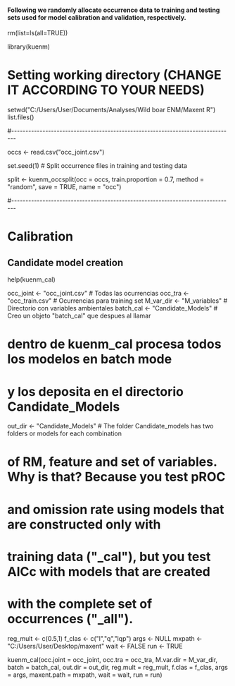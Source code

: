 
#### Following we randomly allocate occurrence data to training and testing sets used for model calibration and validation, respectively.


rm(list=ls(all=TRUE))

library(kuenm)

# Setting working directory (CHANGE IT ACCORDING TO YOUR NEEDS)

setwd("C:/Users/User/Documents/Analyses/Wild boar ENM/Maxent R")
list.files()

#-------------------------------------------------------------------------------

occs <- read.csv("occ_joint.csv") 

set.seed(1)  # Split occurrence files in training and testing data

split <- kuenm_occsplit(occ = occs, train.proportion = 0.7, method = "random", save = TRUE, name = "occ")

#-------------------------------------------------------------------------------

# Calibration
## Candidate model creation

help(kuenm_cal)

occ_joint <- "occ_joint.csv"  # Todas las ocurrencias
occ_tra <- "occ_train.csv"    # Ocurrencias para training set
M_var_dir <- "M_variables"    # Directorio con variables ambientales
batch_cal <- "Candidate_Models"  # Creo un objeto "batch_cal" que despues al llamar
# dentro de kuenm_cal procesa todos los modelos en batch mode
# y los deposita en el directorio Candidate_Models

out_dir <- "Candidate_Models" # The folder Candidate_models has two folders or models for each combination
# of RM, feature and set of variables. Why is that? Because you test pROC 
# and omission rate using models that are constructed only with
# training data ("_cal"), but you test AICc with models that are created
# with the complete set of occurrences ("_all").

reg_mult <- c(0.5,1)
f_clas <- c("l","q","lqp")
args <- NULL
mxpath <- "C:/Users/User/Desktop/maxent"
wait <- FALSE
run <- TRUE

kuenm_cal(occ.joint = occ_joint, occ.tra = occ_tra, M.var.dir = M_var_dir, 
          batch = batch_cal, out.dir = out_dir, 
          reg.mult = reg_mult, f.clas = f_clas, args = args, 
          maxent.path = mxpath, wait = wait, run = run)
